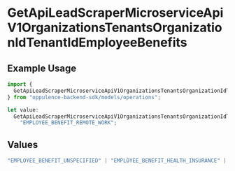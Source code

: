 # GetApiLeadScraperMicroserviceApiV1OrganizationsTenantsOrganizationIdTenantIdEmployeeBenefits

## Example Usage

```typescript
import {
  GetApiLeadScraperMicroserviceApiV1OrganizationsTenantsOrganizationIdTenantIdEmployeeBenefits,
} from "oppulence-backend-sdk/models/operations";

let value:
  GetApiLeadScraperMicroserviceApiV1OrganizationsTenantsOrganizationIdTenantIdEmployeeBenefits =
    "EMPLOYEE_BENEFIT_REMOTE_WORK";
```

## Values

```typescript
"EMPLOYEE_BENEFIT_UNSPECIFIED" | "EMPLOYEE_BENEFIT_HEALTH_INSURANCE" | "EMPLOYEE_BENEFIT_RETIREMENT_PLAN" | "EMPLOYEE_BENEFIT_PAID_TIME_OFF" | "EMPLOYEE_BENEFIT_REMOTE_WORK"
```